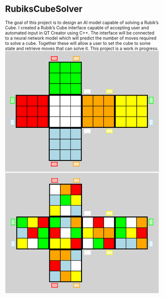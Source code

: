 # RubiksCubeSolver
The goal of this project is to design an AI model capable of solving a Rubik’s Cube. I created a Rubik’s Cube interface capable of accepting user and automated input in QT Creator using C++. The interface will be connected to a neural network model which will predict the number of moves required to solve a cube. Together these will allow a user to set the cube to some state and retrieve moves that can solve it. This project is a work in progress.
![alt text](https://github.com/Wensber/RubiksCubeSolver/blob/main/Pictures/RubiksCubeSolved.png)
![alt text](https://github.com/Wensber/RubiksCubeSolver/blob/main/Pictures/RubiksCubeScrambled.png)
